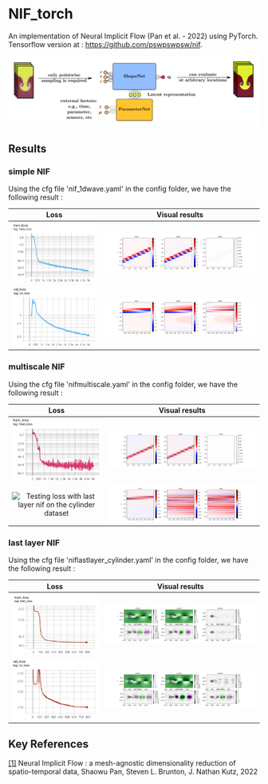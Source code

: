 # NIF_torch
An implementation of Neural Implicit Flow (Pan et al. - 2022) using PyTorch.
Tensorflow version at :  https://github.com/pswpswpsw/nif.  

![NIF architecture](https://github.com/2ailesB/NIF_torch/blob/main/img/NIF.png)

## Results
### simple NIF
Using the cfg file 'nif_1dwave.yaml' in the config folder, we have the following result :

|Loss|Visual results|
|:--:|:------------:|
|![Training loss with last layer nif on the cylinder dataset](https://github.com/2ailesB/NIF_torch/blob/main/img/nifs_train_loss.png)|![Training results with last layer nif on the cylinder dataset](https://github.com/2ailesB/NIF_torch/blob/main/img/nifs_vis_train.png)|
|![Testing loss with last layer nif on the cylinder dataset](https://github.com/2ailesB/NIF_torch/blob/main/img/nifs_val_loss.png)|![Testing results with last layer nif on the cylinder dataset](https://github.com/2ailesB/NIF_torch/blob/main/img/nifs_vis_test.png)|


### multiscale NIF
Using the cfg file 'nifmultiscale.yaml' in the config folder, we have the following result :

|Loss|Visual results|
|:--:|:------------:|
|![Training loss with last layer nif on the cylinder dataset](https://github.com/2ailesB/NIF_torch/blob/main/img/nifms_train_loss.png)|![Training results with last layer nif on the cylinder dataset](https://github.com/2ailesB/NIF_torch/blob/main/img/nifms_vis_train.png)|
|![Testing loss with last layer nif on the cylinder dataset](https://github.com/2ailesB/NIF_torch/blob/main/img/nims_val_loss.png)|![Testing results with last layer nif on the cylinder dataset](https://github.com/2ailesB/NIF_torch/blob/main/img/nifms_vis_test.png)|


### last layer NIF
Using the cfg file 'niflastlayer_cylinder.yaml' in the config folder, we have the following result :

|Loss|Visual results|
|:--:|:------------:|
|![Training loss with last layer nif on the cylinder dataset](https://github.com/2ailesB/NIF_torch/blob/main/img/nifll_train_loss.png)|![Training results with last layer nif on the cylinder dataset](https://github.com/2ailesB/NIF_torch/blob/main/img/nifll_vis_train.png)|
|![Testing loss with last layer nif on the cylinder dataset](https://github.com/2ailesB/NIF_torch/blob/main/img/nifll_val_loss.png)|![Testing results with last layer nif on the cylinder dataset](https://github.com/2ailesB/NIF_torch/blob/main/img/nifll_vis_test.png)|

## Key References
<a id="1" href="https://arxiv.org/abs/2204.03216">[1]</a> Neural Implicit Flow : a mesh-agnostic dimensionality reduction of spatio-temporal data, Shaowu Pan, Steven L. Brunton, J. Nathan Kutz,  2022  